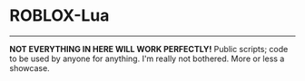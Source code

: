 # ROBLOX-Lua
-----
**NOT EVERYTHING IN HERE WILL WORK PERFECTLY!**
Public scripts; code to be used by anyone for anything. I'm really not bothered. More or less a showcase.
